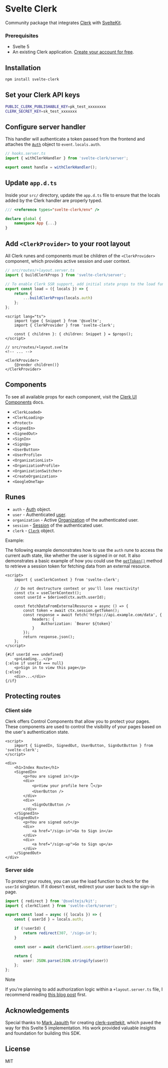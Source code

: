 # Svelte Clerk

Community package that integrates [Clerk](https://clerk.com/) with [SvelteKit](https://kit.svelte.dev/).

### Prerequisites

- Svelte 5
- An existing Clerk application. [Create your account for free](https://dashboard.clerk.com/sign-up?utm_source=github&utm_medium=clerk_nuxt).

## Installation

```bash
npm install svelte-clerk
```

## Set your Clerk API keys

```bash
PUBLIC_CLERK_PUBLISHABLE_KEY=pk_test_xxxxxxxx
CLERK_SECRET_KEY=sk_test_xxxxxxx
```

## Configure server handler

This handler will authenticate a token passed from the frontend and attaches the [`Auth`](https://clerk.com/docs/references/nextjs/auth-object#auth-object) object to `event.locals.auth`.

```ts
// hooks.server.ts
import { withClerkHandler } from 'svelte-clerk/server';

export const handle = withClerkHandler();
```

## Update `app.d.ts`

Inside your `src/` directory, update the `app.d.ts` file to ensure that the locals added by the Clerk handler are properly typed.

```ts
/// <reference types="svelte-clerk/env" />

declare global {
	namespace App {...}
}
```

## Add `<ClerkProvider>` to your root layout

All Clerk runes and components must be children of the `<ClerkProvider>` component, which provides active session and user context.

```ts
// src/routes/+layout.server.ts
import { buildClerkProps } from 'svelte-clerk/server';

// To enable Clerk SSR support, add initial state props to the load function
export const load = ({ locals }) => {
	return {
		...buildClerkProps(locals.auth)
	};
};
```

```svelte
<script lang="ts">
	import type { Snippet } from '@svelte';
	import { ClerkProvider } from 'svelte-clerk';

	const { children }: { children: Snippet } = $props();
</script>

// src/routes/+layout.svelte
<!-- ... -->

<ClerkProvider>
	{@render children()}
</ClerkProvider>
```

## Components

To see all available props for each component, visit the [Clerk UI Components](https://clerk.com/docs/components/overview) docs.

- `<ClerkLoaded>`
- `<ClerkLoading>`
- `<Protect>`
- `<SignedIn>`
- `<SignedOut>`
- `<SignIn>`
- `<SignUp>`
- `<UserButton>`
- `<UserProfile>`
- `<OrganizationList>`
- `<OrganizationProfile>`
- `<OrganizationSwitcher>`
- `<CreateOrganization>`
- `<GoogleOneTap>`

## Runes

- `auth` - [Auth](https://clerk.com/docs/references/nextjs/auth-object#auth-object) object.
- `user` - Authenticated [user](https://clerk.com/docs/references/javascript/user/user).
- `organization` - Active [Organization](https://clerk.com/docs/references/javascript/organization/organization) of the authenticated user.
- `session` - [Session](https://clerk.com/docs/references/javascript/session) of the authenticated user.
- `clerk` - [`Clerk`](https://clerk.com/docs/references/javascript/clerk/clerk) object.

Example:

The following example demonstrates how to use the `auth` rune to access the current auth state, like whether the user is signed in or not. It also demonstrates a basic example of how you could use the [`getToken()`](https://clerk.com/docs/references/javascript/session#get-token) method to retrieve a session token for fetching data from an external resource.

```svelte
<script>
	import { useClerkContext } from 'svelte-clerk';

	// Do not destructure context or you'll lose reactivity!
	const ctx = useClerkContext();
	const userId = $derived(ctx.auth.userId);

	const fetchDataFromExternalResource = async () => {
		const token = await ctx.session.getToken();
		const response = await fetch('https://api.example.com/data', {
			headers: {
				Authorization: `Bearer ${token}`
			}
		});
		return response.json();
	};
</script>

{#if userId === undefined}
	<p>Loading...</p>
{:else if userId === null}
	<p>Sign in to view this page</p>
{:else}
	<div>...</div>
{/if}
```

## Protecting routes

### Client side

Clerk offers Control Components that allow you to protect your pages. These components are used to control the visibility of your pages based on the user's authentication state.

```svelte
<script>
	import { SignedIn, SignedOut, UserButton, SignOutButton } from 'svelte-clerk';
</script>

<div>
	<h1>Index Route</h1>
	<SignedIn>
		<p>You are signed in!</p>
		<div>
			<p>View your profile here 👇</p>
			<UserButton />
		</div>
		<div>
			<SignOutButton />
		</div>
	</SignedIn>
	<SignedOut>
		<p>You are signed out</p>
		<div>
			<a href="/sign-in">Go to Sign in</a>
		</div>
		<div>
			<a href="/sign-up">Go to Sign up</a>
		</div>
	</SignedOut>
</div>
```

### Server side

To protect your routes, you can use the load function to check for the `userId` singleton. If it doesn't exist, redirect your user back to the sign-in page.

```ts
import { redirect } from '@sveltejs/kit';
import { clerkClient } from 'svelte-clerk/server';

export const load = async ({ locals }) => {
	const { userId } = locals.auth;

	if (!userId) {
		return redirect(307, '/sign-in');
	}

	const user = await clerkClient.users.getUser(userId);

	return {
		user: JSON.parse(JSON.stringify(user))
	};
};
```

> [!NOTE]
> If you're planning to add authorization logic within a `+layout.server.ts` file, I recommend reading [this blog post](https://www.captaincodeman.com/securing-your-sveltekit-app) first.

## Acknowledgements

Special thanks to [Mark Jaquith](https://github.com/markjaquith) for creating [clerk-sveltekit](https://github.com/markjaquith/clerk-sveltekit), which paved the way for this Svelte 5 implementation. His work provided valuable insights and foundation for building this SDK.

## License

MIT
